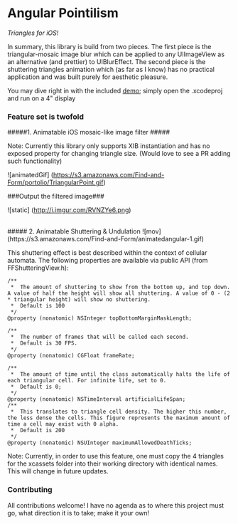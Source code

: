 Angular Pointilism
==========
_Triangles for iOS!_

In summary, this library is build from two pieces. The first piece is the triangular-mosaic image blur which can be applied to any UIImageView as an alternative (and prettier) to UIBlurEffect. The second piece is the shuttering triangles animation which (as far as I know) has no practical application and was built purely for aesthetic pleasure.

You may dive right in with the included [demo](https://github.com/FindForm/FFAngularPointilism/archive/master.zip); simply open the .xcodeproj and run on a 4" display

### Feature set is twofold 

#####1. Animatable iOS mosaic-like image filter #####

Note: Currently this library only supports XIB instantiation and has no exposed property for changing triangle size. (Would love to see a PR adding such functionality)

![animatedGif]
(https://s3.amazonaws.com/Find-and-Form/portolio/TriangularPoint.gif)

###Output the filtered image###

![static]
(http://i.imgur.com/RVNZYe6.png)

<br />
##### 2. Animatable Shuttering & Undulation
![mov](https://s3.amazonaws.com/Find-and-Form/animatedangular-1.gif)

This shuttering effect is best described within the context of cellular automata. 
The following properties are available via public API (from FFShutteringView.h):
```objc
/**
 *  The amount of shuttering to show from the bottom up, and top down. A value of half the height will show all shuttering. A value of 0 - (2 * triangular height) will show no shuttering.
 *  Default is 100
 */
@property (nonatomic) NSInteger topBottomMarginMaskLength;

/**
 *  The number of frames that will be called each second.
 *  Default is 30 FPS.
 */
@property (nonatomic) CGFloat frameRate;

/**
 *  The amount of time until the class automatically halts the life of each triangular cell. For infinite life, set to 0.
 *  Default is 0;
 */
@property (nonatomic) NSTimeInterval artificialLifeSpan;
/**
 *  This translates to triangle cell density. The higher this number, the less dense the cells. This figure represents the maximum amount of time a cell may exist with 0 alpha. 
 *  Default is 200
 */
@property (nonatomic) NSUInteger maximumAllowedDeathTicks;
```


Note: Currently, in order to use this feature, one must copy the 4 triangles for the xcassets folder into their working directory with identical names. This will change in future updates.

### Contributing
All contributions welcome! I have no agenda as to where this project must go, what direction it is to take; make it your own!
